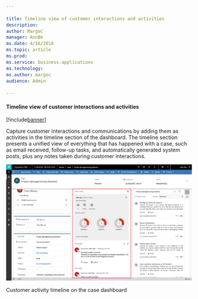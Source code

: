 ```yaml
---

title: Timeline view of customer interactions and activities
description: 
author: MargoC
manager: AnnBe
ms.date: 4/16/2018
ms.topic: article
ms.prod: 
ms.service: business-applications
ms.technology: 
ms.author: margoc
audience: Admin

---
```

#### Timeline view of customer interactions and activities 

[!include[banner](../../../includes/banner.md)]


Capture customer interactions and communications by adding them as activities in
the timeline section of the dashboard. The timeline section presents a unified
view of everything that has happened with a case, such as email received,
follow-up tasks, and automatically generated system posts, plus any notes taken
during customer interactions.

![A screenshot of a customer activity timeline on the case dashboard](media/timeline-view-of-customer-interactions-and-activities-1.png "A screenshot of a customer activity timeline on the case dashboard")
<!-- picture -->


Customer activity timeline on the case dashboard


